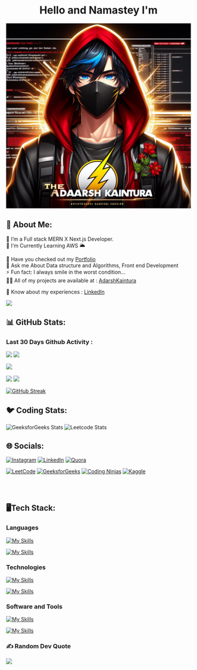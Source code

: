 <h1 align="center"> Hello and Namastey I'm </h1>

![logo](https://github.com/AdarshKaintura/AdarshKaintura/blob/main/thedarhbanner.jpeg)


## 💫 About Me:
 🔭 I’m a Full stack MERN X Next.js Developer.<br/>
 🌱 I'm  Currently Learning AWS 🌥️<br/>
 <!--🔍 I am Looking for Django and NLP Resources. <br/>-->
 🤔 Have you checked out my [Portfolio]() <br/>
 💬 Ask me About  Data structure and Algorithms, Front end Development <br/>
 ⚡ Fun fact: I always smile in the worst condition...<br/>
 👨‍💻 All of my projects are available at : [AdarshKaintura](https://www.linkedin.com/in/adarsh-kaintura-08b096269/)<br/>
 <!--📫 How to reach me : [Linktree](https://linktr.ee/rahulb_001)<br/>-->
 📄 Know about my experiences : [LinkedIn](https://www.linkedin.com/in/adarsh-kaintura-08b096269/)<br/>

<img align="left" width="400" src="[(https://pin.it/5h3urp4)](https://www.google.com/url?sa=i&url=https%3A%2F%2Fwww.wallpaperflare.com%2Fsearch%3Fwallpaper%3Dcoder&psig=AOvVaw1pQKPdIbMJO1YPajaWWDo_&ust=1673364537857000&source=images&cd=vfe&ved=0CA8QjRxqFwoTCOjC3-DmuvwCFQAAAAAdAAAAABAR)">

</br>

## 📊 GitHub Stats:

### Last 30 Days Github Activity :
![](https://github-readme-activity-graph.vercel.app/graph?username=AdarshKaintura&bg_color=21232a&color=a8eeff&line=61dafb&point=f0fcff&area=true&hide_border=false)
![](http://github-profile-summary-cards.vercel.app/api/cards/profile-details?username=AdarshKaintura&theme=github_dark)

<!--![](http://github-profile-summary-cards.vercel.app/api/cards/most-commit-language?username=RahulBisht001&theme=github_dark)-->
<!--![](http://github-profile-summary-cards.vercel.app/api/cards/repos-per-language?username=RahulBisht001&theme=github_dark)-->
<!--![](https://github-readme-stats-eight-theta.vercel.app/api/top-langs/?username=RahulBisht001&layout=compact&langs_count=8&theme=react)-->
![](https://github-readme-stats-eight-theta.vercel.app/api/top-langs/?username=AdarshKaintura&layout=compact&langs_count=10&&theme=react)

![](http://github-profile-summary-cards.vercel.app/api/cards/stats?username=AdarshKaintura&theme=github_dark)
![](http://github-profile-summary-cards.vercel.app/api/cards/productive-time?username=AdarshKaintura&theme=github_dark&utcOffset=8)

[![GitHub Streak](https://github-readme-streak-stats.herokuapp.com?user=AdarshKaintura&theme=github-dark)](https://git.io/streak-stats)

## 🐦 Coding Stats:
![GeeksforGeeks Stats](https://geeks-for-geeks-stats-api.vercel.app/?userName=the_adarsh_kaintura)
![Leetcode Stats](https://leetcard.jacoblin.cool/adarshkaintura394)


## 🌐 Socials:
[![Instagram](https://img.shields.io/badge/Instagram-%23E4405F.svg?logo=Instagram&logoColor=white)](https://instagram.com/the_adarsh_kaintura) 
[![LinkedIn](https://img.shields.io/badge/LinkedIn-%230077B5.svg?logo=linkedin&logoColor=white)](https://linkedin.com/in/adarsh-kaintura-08b096269) 
[![Quora](https://img.shields.io/badge/Quora-%23B92B27.svg?logo=Quora&logoColor=white)](https://quora.com/profile/Adarsh-Kaintura-5)


[![LeetCode](https://img.shields.io/badge/LeetCode-%23FFA116.svg?logo=LeetCode&logoColor=white)](https://leetcode.com/adarshkaintura394)
[![GeeksforGeeks](https://img.shields.io/badge/GeeksforGeeks-%23056A51.svg?logo=GeeksforGeeks&logoColor=white)](https://auth.geeksforgeeks.org/user/the_adarsh_kaintura)
[![Coding Ninjas](https://img.shields.io/badge/CodingNinjas-%23DF0711.svg?logo=CodingNinjas&logoColor=white)](https://www.codingninjas.com/profiles/Avril)
[![Kaggle](https://img.shields.io/badge/Kaggle-%230077B5.svg?logo=Kaggle&logoColor=white)](https://www.kaggle.com/adarshkaintura)

<p align="left">

<!--<a href="https://www.codechef.com/users/rahulb_001" target="blank"><img align="center" src="https://cdn.jsdelivr.net/npm/simple-icons@3.1.0/icons/codechef.svg" alt="rahulb_001" height="30" width="40" /></a>-->
<!--<a href="https://codeforces.com/profile/x_man001" target="blank"><img align="center" src="https://raw.githubusercontent.com/rahuldkjain/github-profile-readme-generator/master/src/images/icons/Social/codeforces.svg" alt="x_man001" height="30" width="40" /></a>-->
<!--<a href="https://www.hackerearth.com/@rahulbisht1012" target="blank"><img align="center" src="https://raw.githubusercontent.com/AdarshKaintura/github-profile-readme-generator/master/src/images/icons/Social/hackerearth.svg" alt="@rahulbisht1012" height="30" width="40" /></a>-->

</p>

</br>
</br>

## 🖥️Tech Stack:
<p></p>

<h3 align="left">Languages</h3>

[![My Skills](https://skillicons.dev/icons?i=js,c,c++,java,python,c&theme=dark)](https://skillicons.dev)

[![My Skills](https://skillicons.dev/icons?i=tailwind,cpp,html,css,scss&theme=dark)](https://skillicons.dev)

<h3 align="left">Technologies</h3>

[![My Skills](https://skillicons.dev/icons?i=nodejs,&theme=dark)](https://skillicons.dev)

[![My Skills](https://skillicons.dev/icons?i=mongodb,&theme=dark)](https://skillicons.dev)

<h3 align="left">Software and Tools</h3>

[![My Skills](https://skillicons.dev/icons?i=git,github,bootstrap,materialui&theme=dark)](https://skillicons.dev)

[![My Skills](https://skillicons.dev/icons?i=idea,vscode,discord&theme=dark)](https://skillicons.dev)



### ✍️ Random Dev Quote
![](https://quotes-github-readme.vercel.app/api?type=vetical&theme=radical)
